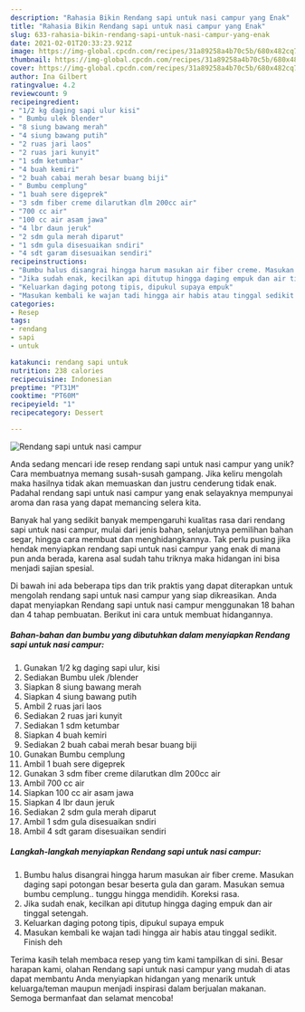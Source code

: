 ```yaml
---
description: "Rahasia Bikin Rendang sapi untuk nasi campur yang Enak"
title: "Rahasia Bikin Rendang sapi untuk nasi campur yang Enak"
slug: 633-rahasia-bikin-rendang-sapi-untuk-nasi-campur-yang-enak
date: 2021-02-01T20:33:23.921Z
image: https://img-global.cpcdn.com/recipes/31a89258a4b70c5b/680x482cq70/rendang-sapi-untuk-nasi-campur-foto-resep-utama.jpg
thumbnail: https://img-global.cpcdn.com/recipes/31a89258a4b70c5b/680x482cq70/rendang-sapi-untuk-nasi-campur-foto-resep-utama.jpg
cover: https://img-global.cpcdn.com/recipes/31a89258a4b70c5b/680x482cq70/rendang-sapi-untuk-nasi-campur-foto-resep-utama.jpg
author: Ina Gilbert
ratingvalue: 4.2
reviewcount: 9
recipeingredient:
- "1/2 kg daging sapi ulur kisi"
- " Bumbu ulek blender"
- "8 siung bawang merah"
- "4 siung bawang putih"
- "2 ruas jari laos"
- "2 ruas jari kunyit"
- "1 sdm ketumbar"
- "4 buah kemiri"
- "2 buah cabai merah besar buang biji"
- " Bumbu cemplung"
- "1 buah sere digeprek"
- "3 sdm fiber creme dilarutkan dlm 200cc air"
- "700 cc air"
- "100 cc air asam jawa"
- "4 lbr daun jeruk"
- "2 sdm gula merah diparut"
- "1 sdm gula disesuaikan sndiri"
- "4 sdt garam disesuaikan sendiri"
recipeinstructions:
- "Bumbu halus disangrai hingga harum masukan air fiber creme. Masukan daging sapi potongan besar beserta gula dan garam. Masukan semua bumbu cemplung.. tunggu hingga mendidih. Koreksi rasa."
- "Jika sudah enak, kecilkan api ditutup hingga daging empuk dan air tinggal setengah."
- "Keluarkan daging potong tipis, dipukul supaya empuk"
- "Masukan kembali ke wajan tadi hingga air habis atau tinggal sedikit. Finish deh"
categories:
- Resep
tags:
- rendang
- sapi
- untuk

katakunci: rendang sapi untuk 
nutrition: 238 calories
recipecuisine: Indonesian
preptime: "PT31M"
cooktime: "PT60M"
recipeyield: "1"
recipecategory: Dessert

---
```



![Rendang sapi untuk nasi campur](https://img-global.cpcdn.com/recipes/31a89258a4b70c5b/680x482cq70/rendang-sapi-untuk-nasi-campur-foto-resep-utama.jpg)

Anda sedang mencari ide resep rendang sapi untuk nasi campur yang unik? Cara membuatnya memang susah-susah gampang. Jika keliru mengolah maka hasilnya tidak akan memuaskan dan justru cenderung tidak enak. Padahal rendang sapi untuk nasi campur yang enak selayaknya mempunyai aroma dan rasa yang dapat memancing selera kita.

Banyak hal yang sedikit banyak mempengaruhi kualitas rasa dari rendang sapi untuk nasi campur, mulai dari jenis bahan, selanjutnya pemilihan bahan segar, hingga cara membuat dan menghidangkannya. Tak perlu pusing jika hendak menyiapkan rendang sapi untuk nasi campur yang enak di mana pun anda berada, karena asal sudah tahu triknya maka hidangan ini bisa menjadi sajian spesial.




Di bawah ini ada beberapa tips dan trik praktis yang dapat diterapkan untuk mengolah rendang sapi untuk nasi campur yang siap dikreasikan. Anda dapat menyiapkan Rendang sapi untuk nasi campur menggunakan 18 bahan dan 4 tahap pembuatan. Berikut ini cara untuk membuat hidangannya.

<!--inarticleads1-->

##### Bahan-bahan dan bumbu yang dibutuhkan dalam menyiapkan Rendang sapi untuk nasi campur:

1. Gunakan 1/2 kg daging sapi ulur, kisi
1. Sediakan  Bumbu ulek /blender
1. Siapkan 8 siung bawang merah
1. Siapkan 4 siung bawang putih
1. Ambil 2 ruas jari laos
1. Sediakan 2 ruas jari kunyit
1. Sediakan 1 sdm ketumbar
1. Siapkan 4 buah kemiri
1. Sediakan 2 buah cabai merah besar buang biji
1. Gunakan  Bumbu cemplung
1. Ambil 1 buah sere digeprek
1. Gunakan 3 sdm fiber creme dilarutkan dlm 200cc air
1. Ambil 700 cc air
1. Siapkan 100 cc air asam jawa
1. Siapkan 4 lbr daun jeruk
1. Sediakan 2 sdm gula merah diparut
1. Ambil 1 sdm gula disesuaikan sndiri
1. Ambil 4 sdt garam disesuaikan sendiri




<!--inarticleads2-->

##### Langkah-langkah menyiapkan Rendang sapi untuk nasi campur:

1. Bumbu halus disangrai hingga harum masukan air fiber creme. Masukan daging sapi potongan besar beserta gula dan garam. Masukan semua bumbu cemplung.. tunggu hingga mendidih. Koreksi rasa.
1. Jika sudah enak, kecilkan api ditutup hingga daging empuk dan air tinggal setengah.
1. Keluarkan daging potong tipis, dipukul supaya empuk
1. Masukan kembali ke wajan tadi hingga air habis atau tinggal sedikit. Finish deh




Terima kasih telah membaca resep yang tim kami tampilkan di sini. Besar harapan kami, olahan Rendang sapi untuk nasi campur yang mudah di atas dapat membantu Anda menyiapkan hidangan yang menarik untuk keluarga/teman maupun menjadi inspirasi dalam berjualan makanan. Semoga bermanfaat dan selamat mencoba!
